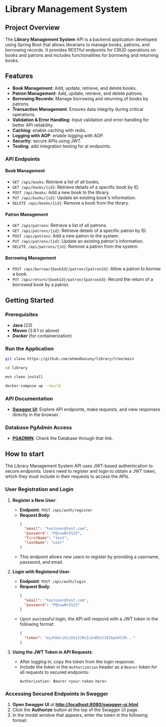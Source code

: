 # Library Management System

## Project Overview
The **Library Management System** API is a backend application developed using Spring Boot that allows librarians to manage books, patrons, and borrowing records. It provides RESTful endpoints for CRUD operations on books and patrons and includes functionalities for borrowing and returning books.

## Features
- **Book Management**: Add, update, retrieve, and delete books.
- **Patron Management**: Add, update, retrieve, and delete patrons.
- **Borrowing Records**: Manage borrowing and returning of books by patrons.
- **Transaction Management**: Ensures data integrity during critical operations.
- **Validation & Error Handling**: Input validation and error handling for better API reliability.
- **Caching**: enable caching with redis.
- **Logging with AOP**: enable logging with AOP.
- **Security**: secure APIs using JWT.
- **Testing**: add integration testing for al endpoints.

### API Endpoints
#### Book Management
- `GET /api/books`: Retrieve a list of all books.
- `GET /api/books/{id}`: Retrieve details of a specific book by ID.
- `POST /api/books`: Add a new book to the library.
- `PUT /api/books/{id}`: Update an existing book's information.
- `DELETE /api/books/{id}`: Remove a book from the library.

#### Patron Management
- `GET /api/patrons`: Retrieve a list of all patrons.
- `GET /api/patrons/{id}`: Retrieve details of a specific patron by ID.
- `POST /api/patrons`: Add a new patron to the system.
- `PUT /api/patrons/{id}`: Update an existing patron's information.
- `DELETE /api/patrons/{id}`: Remove a patron from the system.

#### Borrowing Management
- `POST /api/borrow/{bookId}/patron/{patronId}`: Allow a patron to borrow a book.
- `PUT /api/return/{bookId}/patron/{patronId}`: Record the return of a borrowed book by a patron.

## Getting Started
### Prerequisites
- **Java** (23)
- **Maven** (3.8.1 or above)
- **Docker** (for containerization)

### Run the Application
   ```bash
   git clone https://github.com/ahmedbasuny/library/tree/main
   ```
   ```bash
   cd library
   ```

   ```bash
   mvn clean install
   ```
   ```bash
   docker-compose up --build
   ```

### API Documentation
- **[Swagger UI](http://localhost:8080/swagger-ui.html)**: Explore API endpoints, make requests, and view responses directly in the browser.

### Database PgAdmin Access
- **[PGADMIN](http://localhost:5050)**: Check the Database through that link.


## How to start

The Library Management System API uses JWT-based authentication to secure endpoints. Users need to register and login to obtain a JWT token, which they must include in their requests to access the APIs.

### User Registration and Login
1. **Register a New User**:
   - **Endpoint**: `POST /api/auth/register`
   - **Request Body**:
     ```json
     {
       "email": "testuser@test.com",
       "password": "P@ssw0rd123",
       "firstName": "test",
       "lastName": "user"
     }
     ```
   - This endpoint allows new users to register by providing a username, password, and email.

2. **Login with Registered User**:
   - **Endpoint**: `POST /api/auth/login`
   - **Request Body**:
     ```json
     {
       "email": "testuser@test.com",
       "password": "P@ssw0rd123"
     }
     ```
   - Upon successful login, the API will respond with a JWT token in the following format:
     ```json
     {
       "token": "eyJhbGciOiJIUzI1NiIsInR5cCI6IkpXVCJ9..."
     }
     ```

3. **Using the JWT Token in API Requests**:
   - After logging in, copy the token from the login response.
   - Include the token in the `Authorization` header as a `Bearer` token for all requests to secured endpoints:
     ```
     Authorization: Bearer <your-token-here>
     ```

### Accessing Secured Endpoints in Swagger
1. **Open Swagger UI** at **[http://localhost:8080/swagger-ui.html](http://localhost:8080/swagger-ui.html)**.
2. Click the **Authorize** button at the top of the Swagger UI page.
3. In the modal window that appears, enter the token in the following format:
